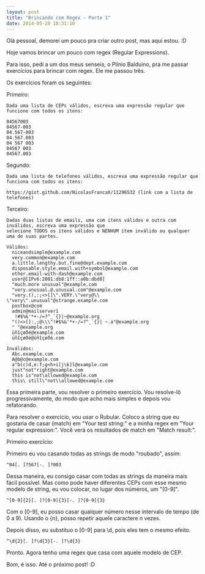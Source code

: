 ```yaml
---
layout: post
title: "Brincando com Regex - Parte 1"
date: 2014-05-20 18:31:10
---
```


Olá pessoal, demorei um pouco pra criar outro post, mas aqui estou. :D

Hoje vamos brincar um pouco com regex (Regular Expressions).

Para isso, pedi a um dos meus senseis, o Plínio Balduino, pra me passar exercícios para brincar com regex. Ele me passou três.

Os exercícios foram os seguintes:

Primeiro:

```
Dada uma lista de CEPs válidos, escreva uma expressão regular que funcione com todos os itens:

04567003
04567-003
04.567-003
04.567.003
04 567 003
04567 003
04567.003
```

Segundo:

```
Dada uma lista de telefones válidos, escreva uma expressão regular que funciona com todos os itens:

https://gist.github.com/NicolasFrancaX/11296532 (link com a lista de telefones)
```

Terceiro:

```
Dadas duas listas de emails, uma com itens válidos e outra com inválidos, escreva uma expressão que 
selecione TODOS os itens válidos e NENHUM item inválido ou qualquer uma de suas partes.

Válidos:
  niceandsimple@example.com
  very.common@example.com
  a.little.lengthy.but.fine@dept.example.com
  disposable.style.email.with+symbol@example.com
  other.email-with-dash@example.com
  user@[IPv6:2001:db8:1ff::a0b:dbd0]
  "much.more unusual"@example.com
  "very.unusual.@.unusual.com"@example.com
  "very.(),:;<>[]\".VERY.\"very@\\ \"very\".unusual"@strange.example.com
  postbox@com
  admin@mailserver1
   !#$%&'*+-/=?^_`{}|~@example.org
  "()<>[]:,;@\\\"!#$%&'*+-/=?^_`{}| ~.a"@example.org
  " "@example.org
  üñîçøðé@example.com
  üñîçøðé@üñîçøðé.com

Inválidos:
  Abc.example.com
  A@b@c@example.com
  a"b(c)d,e:f;g<h>i[j\k]l@example.com
  just"not"right@example.com
  this is"not\allowed@example.com
  this\ still\"not\\allowed@example.com
```

Essa primeira parte, vou resolver o primeiro exercício. Vou resolve-lô progressivamente, do modo que acho mais simples e depois vou refatorando.

Para resolver o exercício, vou usar o Rubular. Coloco a string que eu gostaria de casar (match) em "Your test string:" e a minha regex em "Your regular expression:". Você verá os resultados de match em "Match result:".

Primeiro exercício:

Primeiro eu vou casando todas as strings de modo "roubado", assim: 

`^04[. ]?567[-. ]?003` 

Dessa maneira, eu consigo casar com todas as strings da maneira mais fácil possível. Mas como pode haver diferentes CEPs com esse mesmo modelo de string, eu vou colocar, no lugar dos números, um "[0-9]".

`^[0-9]{2}[. ]?[0-9]{3}[-. ]?[0-9]{3}`

Com o [0-9], eu posso casar qualquer número nesse intervalo de tempo (de 0 a 9). Usando o {n}, posso repetir aquele caractere n vezes.

Depois disso, eu substituo o [0-9] para \d, pois eles tem o mesmo efeito.

`^\d{2}[. ]?\d{3}[-. ]?\d{3}`

Pronto. Agora tenho uma regex que casa com aquele modelo de CEP. 

Bom, é isso. Até o próximo post! :D
